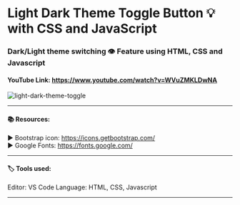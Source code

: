 # Light Dark Theme Toggle Button 💡 with CSS and JavaScript 
### Dark/Light theme switching 👁 Feature using HTML, CSS and Javascript

#### YouTube Link: https://www.youtube.com/watch?v=WVuZMKLDwNA


![light-dark-theme-toggle](https://user-images.githubusercontent.com/98970815/197396499-98ca8af6-7243-45f6-99eb-64fbf2b01309.png)

------------------------------------------------------------------------

#### 📚 Resources: 

▶️ Bootstrap icon: https://icons.getbootstrap.com/ </br>
▶️ Google Fonts: https://fonts.google.com/


----------------------------------------------------------------------------
#### 🏷️ Tools used:

Editor: VS Code
Language: HTML, CSS, Javascript

----------------------------------------------------------------------------
